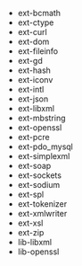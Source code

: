 -  ext-bcmath
-  ext-ctype
-  ext-curl
-  ext-dom
-  ext-fileinfo
-  ext-gd
-  ext-hash
-  ext-iconv
-  ext-intl
-  ext-json
-  ext-libxml
-  ext-mbstring
-  ext-openssl
-  ext-pcre
-  ext-pdo_mysql
-  ext-simplexml
-  ext-soap
-  ext-sockets
-  ext-sodium
-  ext-spl
-  ext-tokenizer
-  ext-xmlwriter
-  ext-xsl
-  ext-zip
-  lib-libxml
-  lib-openssl
